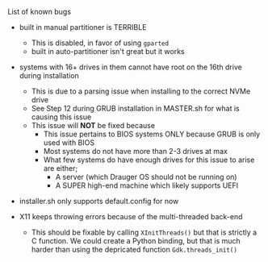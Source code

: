 List of known bugs
- built in manual partitioner is TERRIBLE
  - This is disabled, in favor of using `gparted`
  - built in auto-partitioner isn't great but it works

- systems with 16+ drives in them cannot have root on the 16th drive during installation
	- This is due to a parsing issue when installing to the correct NVMe drive
	- See Step 12 during GRUB installation in MASTER.sh for what is causing this issue
	- This issue will **NOT** be fixed because
		- This issue pertains to BIOS systems ONLY because GRUB is only used with BIOS
		- Most systems do not have more than 2-3 drives at max
		- What few systems do have enough drives for this issue to arise are either;
			- A server (which Drauger OS should not be running on)
			- A SUPER high-end machine which likely supports UEFI
- installer.sh only supports default.config for now
- X11 keeps throwing errors because of the multi-threaded back-end
	- This should be fixable by calling `XInitThreads()` but that is strictly a C function. We could create a Python binding, but that is much harder than using the depricated function `Gdk.threads_init()`